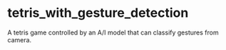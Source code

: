 # tetris_with_gesture_detection
A tetris game controlled by an A/I model that can classify gestures from camera.
